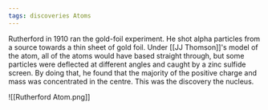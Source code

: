 ```yaml
---
tags: discoveries Atoms 
---
```


Rutherford in 1910 ran the gold-foil experiment. He shot alpha particles from a source towards a thin sheet of gold foil. Under [[JJ Thomson]]'s model of the atom, all of the atoms would have based straight through, but some particles were deflected at different angles and caught by a zinc sulfide screen. By doing that, he found that the majority of the positive charge and mass was concentrated in the centre. This was the discovery the nucleus.

![[Rutherford Atom.png]]